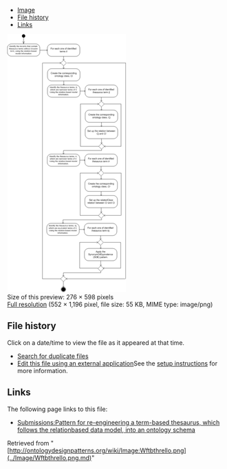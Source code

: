 * [Image](../Image/Wftbthrello.png.md#file)
* [File history](../Image/Wftbthrello.png.md#filehistory)
* [Links](../Image/Wftbthrello.png.md#filelinks)

[![Image:Wftbthrello.png](../images/thumb/4/40/Wftbthrello.png/276px-Wftbthrello.png)](../images/4/40/Wftbthrello.png)  
Size of this preview: 276 × 598 pixels  
[Full resolution](../images/4/40/Wftbthrello.png)‎ (552 × 1,196 pixel, file size: 55 KB, MIME type: image/png)

## File history

Click on a date/time to view the file as it appeared at that time.



  
* [Search for duplicate files](http://ontologydesignpatterns.org/wiki/Special:FileDuplicateSearch/Wftbthrello.png "Special:FileDuplicateSearch/Wftbthrello.png")
* [Edit this file using an external application](http://ontologydesignpatterns.org/wiki/index.php?title=Image:Wftbthrello.png&action=edit&externaledit=true&mode=file "Image:Wftbthrello.png")See the [setup instructions](http://www.mediawiki.org/wiki/Manual:External_editors "http://www.mediawiki.org/wiki/Manual:External_editors") for more information.

## Links



The following page links to this file:


* [Submissions:Pattern for re-engineering a term-based thesaurus, which follows the relationbased data model, into an ontology schema](../Submissions/Pattern_for_re-engineering_a_term-based_thesaurus,_which_follows_the_relationbased_data_model,_into_an_ontology_schema.md "Submissions:Pattern for re-engineering a term-based thesaurus, which follows the relationbased data model, into an ontology schema")


Retrieved from "[http://ontologydesignpatterns.org/wiki/Image:Wftbthrello.png](../Image/Wftbthrello.png.md)"